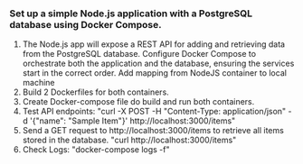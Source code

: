 ### Set up a simple Node.js application with a PostgreSQL database using Docker Compose.
1. The Node.js app will expose a REST API for adding and retrieving data from the PostgreSQL database. Configure Docker Compose to orchestrate both the application and the database, ensuring the services start in the correct order. Add mapping from NodeJS container to local machine
2. Build 2 Dockerfiles for both containers.
3. Create Docker-compose file do build and run both containers. 
4. Test API endpoints: "curl -X POST -H "Content-Type: application/json" -d '{"name": "Sample Item"}' http://localhost:3000/items"
5. Send a GET request to http://localhost:3000/items to retrieve all items stored in the database.
"curl http://localhost:3000/items"
6. Check Logs: "docker-compose logs -f"
